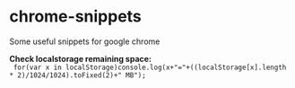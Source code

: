 # chrome-snippets
Some useful snippets for google chrome


**Check localstorage remaining space:**   
``` for(var x in localStorage)console.log(x+"="+((localStorage[x].length * 2)/1024/1024).toFixed(2)+" MB");``` 

